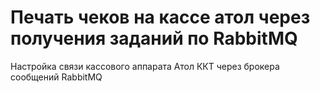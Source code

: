 # Печать чеков на кассе атол через получения заданий по RabbitMQ
Настройка связи кассового аппарата Атол ККТ через брокера сообщений RabbitMQ
